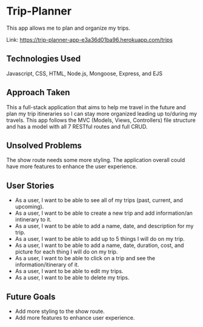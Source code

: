 # Trip-Planner
This app allows me to plan and organize my trips.

Link:
https://trip-planner-app-e3a36d01ba96.herokuapp.com/trips

## Technologies Used
Javascript, CSS, HTML, Node.js, Mongoose, Express, and EJS

## Approach Taken
This a full-stack application that aims to help me travel in the future and plan my trip itineraries so I can stay more organized leading up to/during my travels. This app follows the MVC (Models, Views, Controllers) file structure and has a model with all 7 RESTful routes and full CRUD.

## Unsolved Problems
The show route needs some more styling. The application overall could have more features to enhance the user experience. 

## User Stories
- As a user, I want to be able to see all of my trips (past, current, and upcoming).
- As a user, I want to be able to create a new trip and add information/an intinerary to it.
- As a user, I want to be able to add a name, date, and description for my trip.
- As a user, I want to be able to add up to 5 things I will do on my trip.
- As a user, I want to be able to add a name, date, duration, cost, and picture for each thing I will do on my trip. 
- As a user, I want to be able to click on a trip and see the information/itinerary of it.
- As a user, I want to be able to edit my trips.
- As a user, I want to be able to delete my trips. 

## Future Goals
- Add more styling to the show route.
- Add more features to enhance user experience.
